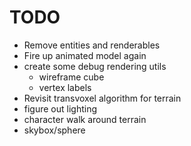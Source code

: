# TODO

- Remove entities and renderables
- Fire up animated model again
- create some debug rendering utils
  - wireframe cube
  - vertex labels
- Revisit transvoxel algorithm for terrain
- figure out lighting
- character walk around terrain
- skybox/sphere
